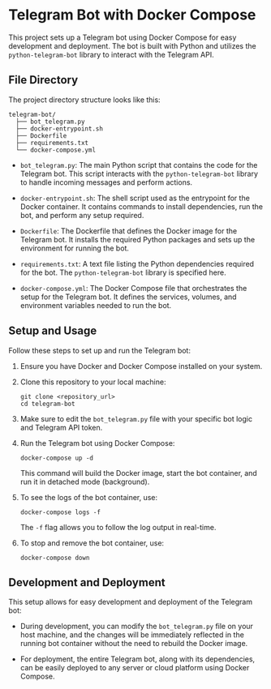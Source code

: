 # Telegram Bot with Docker Compose

This project sets up a Telegram bot using Docker Compose for easy development and deployment. The bot is built with Python and utilizes the `python-telegram-bot` library to interact with the Telegram API.

## File Directory

The project directory structure looks like this:

```
telegram-bot/
  ├── bot_telegram.py
  ├── docker-entrypoint.sh
  ├── Dockerfile
  ├── requirements.txt
  └── docker-compose.yml
```

- `bot_telegram.py`: The main Python script that contains the code for the Telegram bot. This script interacts with the `python-telegram-bot` library to handle incoming messages and perform actions.

- `docker-entrypoint.sh`: The shell script used as the entrypoint for the Docker container. It contains commands to install dependencies, run the bot, and perform any setup required.

- `Dockerfile`: The Dockerfile that defines the Docker image for the Telegram bot. It installs the required Python packages and sets up the environment for running the bot.

- `requirements.txt`: A text file listing the Python dependencies required for the bot. The `python-telegram-bot` library is specified here.

- `docker-compose.yml`: The Docker Compose file that orchestrates the setup for the Telegram bot. It defines the services, volumes, and environment variables needed to run the bot.

## Setup and Usage

Follow these steps to set up and run the Telegram bot:

1. Ensure you have Docker and Docker Compose installed on your system.

2. Clone this repository to your local machine:

   ```
   git clone <repository_url>
   cd telegram-bot
   ```

3. Make sure to edit the `bot_telegram.py` file with your specific bot logic and Telegram API token.

4. Run the Telegram bot using Docker Compose:

   ```
   docker-compose up -d
   ```

   This command will build the Docker image, start the bot container, and run it in detached mode (background).

5. To see the logs of the bot container, use:

   ```
   docker-compose logs -f
   ```

   The `-f` flag allows you to follow the log output in real-time.

6. To stop and remove the bot container, use:

   ```
   docker-compose down
   ```

## Development and Deployment

This setup allows for easy development and deployment of the Telegram bot:

- During development, you can modify the `bot_telegram.py` file on your host machine, and the changes will be immediately reflected in the running bot container without the need to rebuild the Docker image.

- For deployment, the entire Telegram bot, along with its dependencies, can be easily deployed to any server or cloud platform using Docker Compose.
